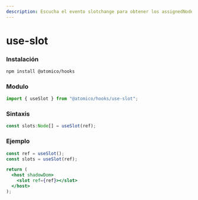 ```yaml
---
description: Escucha el evento slotchange para obtener los assignedNodes del slot.
---
```


# use-slot

### Instalación

```bash
npm install @atomico/hooks
```

### Modulo

```javascript
import { useSlot } from "@atomico/hooks/use-slot";
```

### Sintaxis

```jsx
const slots:Node[] = useSlot(ref);
```

### Ejemplo

```jsx
const ref = useSlot();
const slots = useSlot(ref);

return (
  <host shadowDom>
    <slot ref={ref}></slot>
  </host>
);
```

